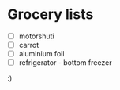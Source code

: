 # Grocery lists

- [ ] motorshuti
- [ ] carrot
- [ ] aluminium foil
- [ ] refrigerator - bottom freezer

:)
